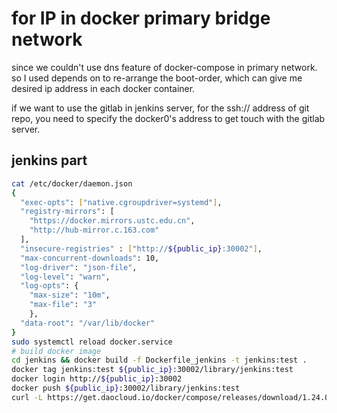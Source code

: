 # for IP in docker primary bridge network

since we couldn't use dns feature of docker-compose in
primary network. so I used depends on to re-arrange the boot-order, which can give me desired ip address in each
docker container.

if we want to use the gitlab in jenkins server, for the ssh://
address of git repo, you need to specify the docker0's address
to get touch with the gitlab server.

## jenkins part
```bash
cat /etc/docker/daemon.json
{
  "exec-opts": ["native.cgroupdriver=systemd"],
  "registry-mirrors": [
    "https://docker.mirrors.ustc.edu.cn",
    "http://hub-mirror.c.163.com"
  ],
  "insecure-registries" : ["http://${public_ip}:30002"],
  "max-concurrent-downloads": 10,
  "log-driver": "json-file",
  "log-level": "warn",
  "log-opts": {
    "max-size": "10m",
    "max-file": "3"
    },
  "data-root": "/var/lib/docker"
}
sudo systemctl reload docker.service
# build docker image
cd jenkins && docker build -f Dockerfile_jenkins -t jenkins:test .
docker tag jenkins:test ${public_ip}:30002/library/jenkins:test
docker login http://${public_ip}:30002
docker push ${public_ip}:30002/library/jenkins:test
curl -L https://get.daocloud.io/docker/compose/releases/download/1.24.0/docker-compose-`uname -s`-`uname -m` > /usr/local/bin/docker-compose

```
